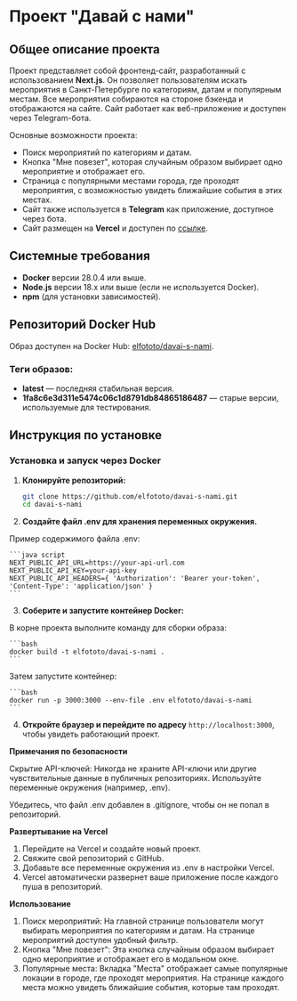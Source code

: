 # Проект "Давай с нами"

## Общее описание проекта

Проект представляет собой фронтенд-сайт, разработанный с использованием **Next.js**. Он позволяет пользователям искать мероприятия в Санкт-Петербурге по категориям, датам и популярным местам. Все мероприятия собираются на стороне бэкенда и отображаются на сайте. Сайт работает как веб-приложение и доступен через Telegram-бота.

Основные возможности проекта:
- Поиск мероприятий по категориям и датам.
- Кнопка "Мне повезет", которая случайным образом выбирает одно мероприятие и отображает его.
- Страница с популярными местами города, где проходят мероприятия, с возможностью увидеть ближайшие события в этих местах.
- Сайт также используется в **Telegram** как приложение, доступное через бота.
- Сайт размещен на **Vercel** и доступен по [ссылке](https://davai-s-nami.vercel.app/).

## Системные требования

- **Docker** версии 28.0.4 или выше.
- **Node.js** версии 18.x или выше (если не используется Docker).
- **npm** (для установки зависимостей).

## Репозиторий Docker Hub

Образ доступен на Docker Hub: [elfototo/davai-s-nami](https://hub.docker.com/repository/docker/elfototo/davai-s-nami).

### Теги образов:
- **latest** — последняя стабильная версия.
- **1fa8c6e3d311e5474c06c1d8791db84865186487** — старые версии, используемые для тестирования.

## Инструкция по установке

### Установка и запуск через Docker

1. **Клонируйте репозиторий:**

   ```bash
   git clone https://github.com/elfototo/davai-s-nami.git
   cd davai-s-nami

2. **Создайте файл .env для хранения переменных окружения.** 

Пример содержимого файла .env:

    ```java script
    NEXT_PUBLIC_API_URL=https://your-api-url.com
    NEXT_PUBLIC_API_KEY=your-api-key
    NEXT_PUBLIC_API_HEADERS={ 'Authorization': 'Bearer your-token', 'Content-Type': 'application/json' }
    ```


3. **Соберите и запустите контейнер Docker:**

В корне проекта выполните команду для сборки образа:

    ```bash
    docker build -t elfototo/davai-s-nami .
    ```

Затем запустите контейнер:

    ```bash
    docker run -p 3000:3000 --env-file .env elfototo/davai-s-nami
    ```

4. **Откройте браузер и перейдите по адресу** `http://localhost:3000`, чтобы увидеть работающий проект.

**Примечания по безопасности**

Скрытие API-ключей: Никогда не храните API-ключи или другие чувствительные данные в публичных репозиториях. Используйте переменные окружения (например, .env).

Убедитесь, что файл .env добавлен в .gitignore, чтобы он не попал в репозиторий.

**Развертывание на Vercel**

1. Перейдите на Vercel и создайте новый проект.
2. Свяжите свой репозиторий с GitHub.
3. Добавьте все переменные окружения из .env в настройки Vercel.
4. Vercel автоматически развернет ваше приложение после каждого пуша в репозиторий.

**Использование**

1. Поиск мероприятий: На главной странице пользователи могут выбирать мероприятия по категориям и датам. На странице мероприятий доступен удобный фильтр.
2. Кнопка "Мне повезет": Эта кнопка случайным образом выбирает одно мероприятие и отображает его в модальном окне.
3. Популярные места: Вкладка "Места" отображает самые популярные локации в городе, где проходят мероприятия. На странице каждого места можно увидеть ближайшие события, которые там проходят.